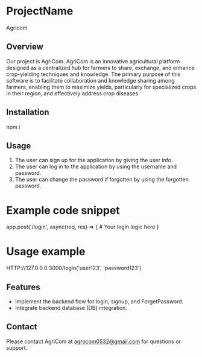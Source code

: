 # ProjectName
Agricom

## Overview
Our project is AgriCom. AgriCom is an innovative agricultural platform designed as a centralized hub for farmers to share, exchange, and enhance crop-yielding techniques and knowledge. The primary purpose of this software is to facilitate collaboration and knowledge sharing among farmers, enabling them to maximize yields, particularly for specialized crops in their region, and effectively address crop diseases.

## Installation
npm i

## Usage
1. The user can sign up for the application by giving the user info.
2. The user can log in to the application by using the username and password.
3. The user can change the password if forgotten by using the forgotten password.
# Example code snippet
app.post('/login', async(req, res) => {
    # Your login logic here
    }

# Usage example
HTTP://127.0.0.0:3000/login('user123', 'password123')

## Features
  - Implement the backend flow for login, signup, and ForgetPassword.
  - Integrate backend database (DB) integration.

## Contact
Please contact AgriCom at agrocom0532@gmail.com for questions or support.

